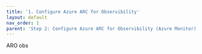 ```yaml
---
title: '1. Configure Azure ARC for Observibility'
layout: default
nav_order: 1
parent: 'Step 2: Configure Azure ARC for Observibility (Azure Monitor)'
---
```


ARO obs